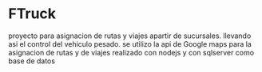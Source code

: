 # FTruck
proyecto para asignacion de rutas y viajes apartir de sucursales. llevando asi el control del vehiculo pesado. se utilizo la api de Google maps para la asignacion de rutas y de viajes realizado con nodejs y con sqlserver como base de datos

